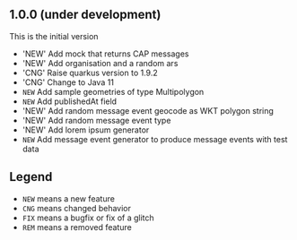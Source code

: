 ## 1.0.0 (under development)
This is the initial version

- 'NEW' Add mock that returns CAP messages
- 'NEW' Add organisation and a random ars
- 'CNG' Raise quarkus version to 1.9.2
- 'CNG' Change to Java 11
- `NEW` Add sample geometries of type Multipolygon
- `NEW` Add publishedAt field
- 'NEW' Add random message event geocode as WKT polygon string
- 'NEW' Add random message event type
- 'NEW' Add lorem ipsum generator
- `NEW` Add message event generator to produce message events with test data

## Legend

- `NEW` means a new feature
- `CNG` means changed behavior
- `FIX` means a bugfix or fix of a glitch
- `REM` means a removed feature
